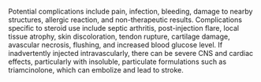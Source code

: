 Potential complications include pain, infection, bleeding, damage to nearby structures, allergic reaction, and non-therapeutic results. Complications specific to steroid use include septic arthritis, post-injection flare, local tissue atrophy, skin discoloration, tendon rupture, cartilage damage, avascular necrosis, flushing, and increased blood glucose level. If inadvertently injected intravascularly, there can be severe CNS and cardiac effects, particularly with insoluble, particulate formulations such as triamcinolone, which can embolize and lead to stroke.